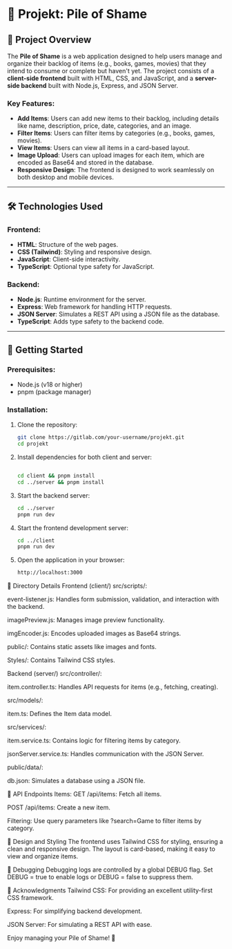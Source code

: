 # 📁 Projekt: Pile of Shame

## 🚀 **Project Overview**
The **Pile of Shame** is a web application designed to help users manage and organize their backlog of items (e.g., books, games, movies) that they intend to consume or complete but haven't yet. The project consists of a **client-side frontend** built with HTML, CSS, and JavaScript, and a **server-side backend** built with Node.js, Express, and JSON Server.

### Key Features:
- **Add Items**: Users can add new items to their backlog, including details like name, description, price, date, categories, and an image.
- **Filter Items**: Users can filter items by categories (e.g., books, games, movies).
- **View Items**: Users can view all items in a card-based layout.
- **Image Upload**: Users can upload images for each item, which are encoded as Base64 and stored in the database.
- **Responsive Design**: The frontend is designed to work seamlessly on both desktop and mobile devices.

---

## 🛠️ **Technologies Used**
### Frontend:
- **HTML**: Structure of the web pages.
- **CSS (Tailwind)**: Styling and responsive design.
- **JavaScript**: Client-side interactivity.
- **TypeScript**: Optional type safety for JavaScript.

### Backend:
- **Node.js**: Runtime environment for the server.
- **Express**: Web framework for handling HTTP requests.
- **JSON Server**: Simulates a REST API using a JSON file as the database.
- **TypeScript**: Adds type safety to the backend code.

---

## 🚀 **Getting Started**
### Prerequisites:
- Node.js (v18 or higher)
- pnpm (package manager)

### Installation:
1. Clone the repository:
   ```bash
   git clone https://gitlab.com/your-username/projekt.git
   cd projekt
2. Install dependencies for both client and server:
   ```bash

   cd client && pnpm install
   cd ../server && pnpm install

3. Start the backend server:
   ```bash
   cd ../server
   pnpm run dev

4. Start the frontend development server:
   ```bash
   cd ../client
   pnpm run dev

5. Open the application in your browser:
   ```bash
   http://localhost:3000


📂 Directory Details
Frontend (client/)
src/scripts/:

event-listener.js: Handles form submission, validation, and interaction with the backend.

imagePreview.js: Manages image preview functionality.

imgEncoder.js: Encodes uploaded images as Base64 strings.

public/: Contains static assets like images and fonts.

Styles/: Contains Tailwind CSS styles.

Backend (server/)
src/controller/:

item.controller.ts: Handles API requests for items (e.g., fetching, creating).

src/models/:

item.ts: Defines the Item data model.

src/services/:

item.service.ts: Contains logic for filtering items by category.

jsonServer.service.ts: Handles communication with the JSON Server.

public/data/:

db.json: Simulates a database using a JSON file.

📝 API Endpoints
Items:
GET /api/items: Fetch all items.

POST /api/items: Create a new item.

Filtering: Use query parameters like ?search=Game to filter items by category.

🎨 Design and Styling
The frontend uses Tailwind CSS for styling, ensuring a clean and responsive design. The layout is card-based, making it easy to view and organize items.

🐛 Debugging
Debugging logs are controlled by a global DEBUG flag. Set DEBUG = true to enable logs or DEBUG = false to suppress them.

🙏 Acknowledgments
Tailwind CSS: For providing an excellent utility-first CSS framework.

Express: For simplifying backend development.

JSON Server: For simulating a REST API with ease.

Enjoy managing your Pile of Shame! 🎉
